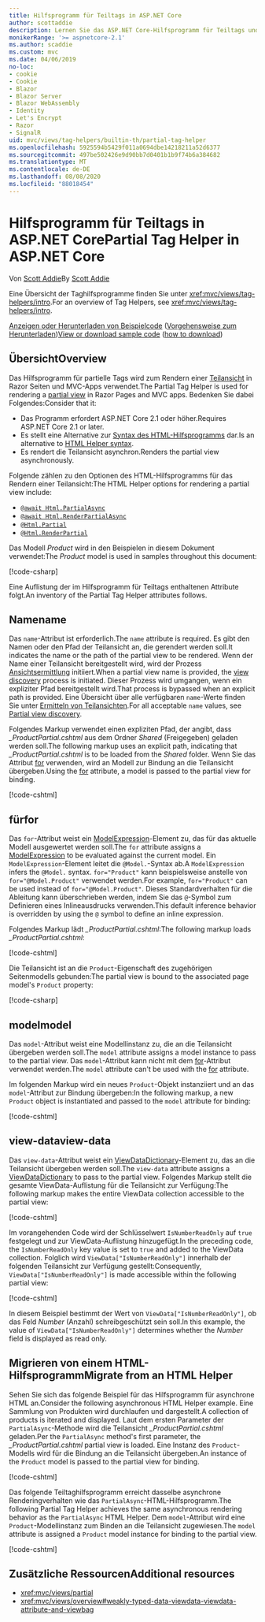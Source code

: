 ```yaml
---
title: Hilfsprogramm für Teiltags in ASP.NET Core
author: scottaddie
description: Lernen Sie das ASP.NET Core-Hilfsprogramm für Teiltags und die Rolle seiner Attribute beim Rendern einer Teilansicht kennen.
monikerRange: '>= aspnetcore-2.1'
ms.author: scaddie
ms.custom: mvc
ms.date: 04/06/2019
no-loc:
- cookie
- Cookie
- Blazor
- Blazor Server
- Blazor WebAssembly
- Identity
- Let's Encrypt
- Razor
- SignalR
uid: mvc/views/tag-helpers/builtin-th/partial-tag-helper
ms.openlocfilehash: 5925594b5429f011a0694dbe14218211a52d6377
ms.sourcegitcommit: 497be502426e9d90bb7d0401b1b9f74b6a384682
ms.translationtype: MT
ms.contentlocale: de-DE
ms.lasthandoff: 08/08/2020
ms.locfileid: "88018454"
---
```

# <a name="partial-tag-helper-in-aspnet-core"></a><span data-ttu-id="111de-103">Hilfsprogramm für Teiltags in ASP.NET Core</span><span class="sxs-lookup"><span data-stu-id="111de-103">Partial Tag Helper in ASP.NET Core</span></span>

<span data-ttu-id="111de-104">Von [Scott Addie](https://github.com/scottaddie)</span><span class="sxs-lookup"><span data-stu-id="111de-104">By [Scott Addie](https://github.com/scottaddie)</span></span>

<span data-ttu-id="111de-105">Eine Übersicht der Taghilfsprogramme finden Sie unter <xref:mvc/views/tag-helpers/intro>.</span><span class="sxs-lookup"><span data-stu-id="111de-105">For an overview of Tag Helpers, see <xref:mvc/views/tag-helpers/intro>.</span></span>

<span data-ttu-id="111de-106">[Anzeigen oder Herunterladen von Beispielcode](https://github.com/dotnet/AspNetCore.Docs/tree/master/aspnetcore/mvc/views/tag-helpers/built-in/samples) ([Vorgehensweise zum Herunterladen](xref:index#how-to-download-a-sample))</span><span class="sxs-lookup"><span data-stu-id="111de-106">[View or download sample code](https://github.com/dotnet/AspNetCore.Docs/tree/master/aspnetcore/mvc/views/tag-helpers/built-in/samples) ([how to download](xref:index#how-to-download-a-sample))</span></span>

## <a name="overview"></a><span data-ttu-id="111de-107">Übersicht</span><span class="sxs-lookup"><span data-stu-id="111de-107">Overview</span></span>

<span data-ttu-id="111de-108">Das Hilfsprogramm für partielle Tags wird zum Rendern einer [Teilansicht](xref:mvc/views/partial) in Razor Seiten und MVC-Apps verwendet.</span><span class="sxs-lookup"><span data-stu-id="111de-108">The Partial Tag Helper is used for rendering a [partial view](xref:mvc/views/partial) in Razor Pages and MVC apps.</span></span> <span data-ttu-id="111de-109">Bedenken Sie dabei Folgendes:</span><span class="sxs-lookup"><span data-stu-id="111de-109">Consider that it:</span></span>

* <span data-ttu-id="111de-110">Das Programm erfordert ASP.NET Core 2.1 oder höher.</span><span class="sxs-lookup"><span data-stu-id="111de-110">Requires ASP.NET Core 2.1 or later.</span></span>
* <span data-ttu-id="111de-111">Es stellt eine Alternative zur [Syntax des HTML-Hilfsprogramms](xref:mvc/views/partial#reference-a-partial-view) dar.</span><span class="sxs-lookup"><span data-stu-id="111de-111">Is an alternative to [HTML Helper syntax](xref:mvc/views/partial#reference-a-partial-view).</span></span>
* <span data-ttu-id="111de-112">Es rendert die Teilansicht asynchron.</span><span class="sxs-lookup"><span data-stu-id="111de-112">Renders the partial view asynchronously.</span></span>

<span data-ttu-id="111de-113">Folgende zählen zu den Optionen des HTML-Hilfsprogramms für das Rendern einer Teilansicht:</span><span class="sxs-lookup"><span data-stu-id="111de-113">The HTML Helper options for rendering a partial view include:</span></span>

* [`@await Html.PartialAsync`](/dotnet/api/microsoft.aspnetcore.mvc.rendering.htmlhelperpartialextensions.partialasync)
* [`@await Html.RenderPartialAsync`](/dotnet/api/microsoft.aspnetcore.mvc.rendering.htmlhelperpartialextensions.renderpartialasync)
* [`@Html.Partial`](/dotnet/api/microsoft.aspnetcore.mvc.rendering.htmlhelperpartialextensions.partial)
* [`@Html.RenderPartial`](/dotnet/api/microsoft.aspnetcore.mvc.rendering.htmlhelperpartialextensions.renderpartial)

<span data-ttu-id="111de-114">Das Modell *Product* wird in den Beispielen in diesem Dokument verwendet:</span><span class="sxs-lookup"><span data-stu-id="111de-114">The *Product* model is used in samples throughout this document:</span></span>

[!code-csharp[](samples/TagHelpersBuiltIn/Models/Product.cs)]

<span data-ttu-id="111de-115">Eine Auflistung der im Hilfsprogramm für Teiltags enthaltenen Attribute folgt.</span><span class="sxs-lookup"><span data-stu-id="111de-115">An inventory of the Partial Tag Helper attributes follows.</span></span>

## <a name="name"></a><span data-ttu-id="111de-116">Name</span><span class="sxs-lookup"><span data-stu-id="111de-116">name</span></span>

<span data-ttu-id="111de-117">Das `name`-Attribut ist erforderlich.</span><span class="sxs-lookup"><span data-stu-id="111de-117">The `name` attribute is required.</span></span> <span data-ttu-id="111de-118">Es gibt den Namen oder den Pfad der Teilansicht an, die gerendert werden soll.</span><span class="sxs-lookup"><span data-stu-id="111de-118">It indicates the name or the path of the partial view to be rendered.</span></span> <span data-ttu-id="111de-119">Wenn der Name einer Teilansicht bereitgestellt wird, wird der Prozess [Ansichtsermittlung](xref:mvc/views/overview#view-discovery) initiiert.</span><span class="sxs-lookup"><span data-stu-id="111de-119">When a partial view name is provided, the [view discovery](xref:mvc/views/overview#view-discovery) process is initiated.</span></span> <span data-ttu-id="111de-120">Dieser Prozess wird umgangen, wenn ein expliziter Pfad bereitgestellt wird.</span><span class="sxs-lookup"><span data-stu-id="111de-120">That process is bypassed when an explicit path is provided.</span></span> <span data-ttu-id="111de-121">Eine Übersicht über alle verfügbaren `name`-Werte finden Sie unter [Ermitteln von Teilansichten](xref:mvc/views/partial#partial-view-discovery).</span><span class="sxs-lookup"><span data-stu-id="111de-121">For all acceptable `name` values, see [Partial view discovery](xref:mvc/views/partial#partial-view-discovery).</span></span>

<span data-ttu-id="111de-122">Folgendes Markup verwendet einen expliziten Pfad, der angibt, dass *_ProductPartial.cshtml* aus dem Ordner *Shared* (Freigegeben) geladen werden soll.</span><span class="sxs-lookup"><span data-stu-id="111de-122">The following markup uses an explicit path, indicating that *_ProductPartial.cshtml* is to be loaded from the *Shared* folder.</span></span> <span data-ttu-id="111de-123">Wenn Sie das Attribut [for](#for) verwenden, wird an Modell zur Bindung an die Teilansicht übergeben.</span><span class="sxs-lookup"><span data-stu-id="111de-123">Using the [for](#for) attribute, a model is passed to the partial view for binding.</span></span>

[!code-cshtml[](samples/TagHelpersBuiltIn/Pages/Product.cshtml?name=snippet_Name)]

## <a name="for"></a><span data-ttu-id="111de-124">für</span><span class="sxs-lookup"><span data-stu-id="111de-124">for</span></span>

<span data-ttu-id="111de-125">Das `for`-Attribut weist ein [ModelExpression](/dotnet/api/microsoft.aspnetcore.mvc.viewfeatures.modelexpression)-Element zu, das für das aktuelle Modell ausgewertet werden soll.</span><span class="sxs-lookup"><span data-stu-id="111de-125">The `for` attribute assigns a [ModelExpression](/dotnet/api/microsoft.aspnetcore.mvc.viewfeatures.modelexpression) to be evaluated against the current model.</span></span> <span data-ttu-id="111de-126">Ein `ModelExpression`-Element leitet die `@Model.`-Syntax ab.</span><span class="sxs-lookup"><span data-stu-id="111de-126">A `ModelExpression` infers the `@Model.` syntax.</span></span> <span data-ttu-id="111de-127">`for="Product"` kann beispielsweise anstelle von `for="@Model.Product"` verwendet werden.</span><span class="sxs-lookup"><span data-stu-id="111de-127">For example, `for="Product"` can be used instead of `for="@Model.Product"`.</span></span> <span data-ttu-id="111de-128">Dieses Standardverhalten für die Ableitung kann überschrieben werden, indem Sie das `@`-Symbol zum Definieren eines Inlineausdrucks verwenden.</span><span class="sxs-lookup"><span data-stu-id="111de-128">This default inference behavior is overridden by using the `@` symbol to define an inline expression.</span></span>

<span data-ttu-id="111de-129">Folgendes Markup lädt *_ProductPartial.cshtml*:</span><span class="sxs-lookup"><span data-stu-id="111de-129">The following markup loads *_ProductPartial.cshtml*:</span></span>

[!code-cshtml[](samples/TagHelpersBuiltIn/Pages/Product.cshtml?name=snippet_For)]

<span data-ttu-id="111de-130">Die Teilansicht ist an die `Product`-Eigenschaft des zugehörigen Seitenmodells gebunden:</span><span class="sxs-lookup"><span data-stu-id="111de-130">The partial view is bound to the associated page model's `Product` property:</span></span>

[!code-csharp[](samples/TagHelpersBuiltIn/Pages/Product.cshtml.cs?highlight=8)]

## <a name="model"></a><span data-ttu-id="111de-131">model</span><span class="sxs-lookup"><span data-stu-id="111de-131">model</span></span>

<span data-ttu-id="111de-132">Das `model`-Attribut weist eine Modellinstanz zu, die an die Teilansicht übergeben werden soll.</span><span class="sxs-lookup"><span data-stu-id="111de-132">The `model` attribute assigns a model instance to pass to the partial view.</span></span> <span data-ttu-id="111de-133">Das `model`-Attribut kann nicht mit dem [for](#for)-Attribut verwendet werden.</span><span class="sxs-lookup"><span data-stu-id="111de-133">The `model` attribute can't be used with the [for](#for) attribute.</span></span>

<span data-ttu-id="111de-134">Im folgenden Markup wird ein neues `Product`-Objekt instanziiert und an das `model`-Attribut zur Bindung übergeben:</span><span class="sxs-lookup"><span data-stu-id="111de-134">In the following markup, a new `Product` object is instantiated and passed to the `model` attribute for binding:</span></span>

[!code-cshtml[](samples/TagHelpersBuiltIn/Pages/Product.cshtml?name=snippet_Model)]

## <a name="view-data"></a><span data-ttu-id="111de-135">view-data</span><span class="sxs-lookup"><span data-stu-id="111de-135">view-data</span></span>

<span data-ttu-id="111de-136">Das `view-data`-Attribut weist ein [ViewDataDictionary](/dotnet/api/microsoft.aspnetcore.mvc.viewfeatures.viewdatadictionary)-Element zu, das an die Teilansicht übergeben werden soll.</span><span class="sxs-lookup"><span data-stu-id="111de-136">The `view-data` attribute assigns a [ViewDataDictionary](/dotnet/api/microsoft.aspnetcore.mvc.viewfeatures.viewdatadictionary) to pass to the partial view.</span></span> <span data-ttu-id="111de-137">Folgendes Markup stellt die gesamte ViewData-Auflistung für die Teilansicht zur Verfügung:</span><span class="sxs-lookup"><span data-stu-id="111de-137">The following markup makes the entire ViewData collection accessible to the partial view:</span></span>

[!code-cshtml[](samples/TagHelpersBuiltIn/Pages/Product.cshtml?name=snippet_ViewData&highlight=5-)]

<span data-ttu-id="111de-138">Im vorangehenden Code wird der Schlüsselwert `IsNumberReadOnly` auf `true` festgelegt und zur ViewData-Auflistung hinzugefügt.</span><span class="sxs-lookup"><span data-stu-id="111de-138">In the preceding code, the `IsNumberReadOnly` key value is set to `true` and added to the ViewData collection.</span></span> <span data-ttu-id="111de-139">Folglich wird `ViewData["IsNumberReadOnly"]` innerhalb der folgenden Teilansicht zur Verfügung gestellt:</span><span class="sxs-lookup"><span data-stu-id="111de-139">Consequently, `ViewData["IsNumberReadOnly"]` is made accessible within the following partial view:</span></span>

[!code-cshtml[](samples/TagHelpersBuiltIn/Pages/Shared/_ProductViewDataPartial.cshtml?highlight=5)]

<span data-ttu-id="111de-140">In diesem Beispiel bestimmt der Wert von `ViewData["IsNumberReadOnly"]`, ob das Feld *Number* (Anzahl) schreibgeschützt sein soll.</span><span class="sxs-lookup"><span data-stu-id="111de-140">In this example, the value of `ViewData["IsNumberReadOnly"]` determines whether the *Number* field is displayed as read only.</span></span>

## <a name="migrate-from-an-html-helper"></a><span data-ttu-id="111de-141">Migrieren von einem HTML-Hilfsprogramm</span><span class="sxs-lookup"><span data-stu-id="111de-141">Migrate from an HTML Helper</span></span>

<span data-ttu-id="111de-142">Sehen Sie sich das folgende Beispiel für das Hilfsprogramm für asynchrone HTML an.</span><span class="sxs-lookup"><span data-stu-id="111de-142">Consider the following asynchronous HTML Helper example.</span></span> <span data-ttu-id="111de-143">Eine Sammlung von Produkten wird durchlaufen und dargestellt.</span><span class="sxs-lookup"><span data-stu-id="111de-143">A collection of products is iterated and displayed.</span></span> <span data-ttu-id="111de-144">Laut dem ersten Parameter der `PartialAsync`-Methode wird die Teilansicht *_ProductPartial.cshtml* geladen.</span><span class="sxs-lookup"><span data-stu-id="111de-144">Per the `PartialAsync` method's first parameter, the *_ProductPartial.cshtml* partial view is loaded.</span></span> <span data-ttu-id="111de-145">Eine Instanz des `Product`-Modells wird für die Bindung an die Teilansicht übergeben.</span><span class="sxs-lookup"><span data-stu-id="111de-145">An instance of the `Product` model is passed to the partial view for binding.</span></span>

[!code-cshtml[](samples/TagHelpersBuiltIn/Pages/Products.cshtml?name=snippet_HtmlHelper&highlight=3)]

<span data-ttu-id="111de-146">Das folgende Teiltaghilfsprogramm erreicht dasselbe asynchrone Renderingverhalten wie das `PartialAsync`-HTML-Hilfsprogramm.</span><span class="sxs-lookup"><span data-stu-id="111de-146">The following Partial Tag Helper achieves the same asynchronous rendering behavior as the `PartialAsync` HTML Helper.</span></span> <span data-ttu-id="111de-147">Dem `model`-Attribut wird eine `Product`-Modellinstanz zum Binden an die Teilansicht zugewiesen.</span><span class="sxs-lookup"><span data-stu-id="111de-147">The `model` attribute is assigned a `Product` model instance for binding to the partial view.</span></span>

[!code-cshtml[](samples/TagHelpersBuiltIn/Pages/Products.cshtml?name=snippet_TagHelper&highlight=3)]

## <a name="additional-resources"></a><span data-ttu-id="111de-148">Zusätzliche Ressourcen</span><span class="sxs-lookup"><span data-stu-id="111de-148">Additional resources</span></span>

* <xref:mvc/views/partial>
* <xref:mvc/views/overview#weakly-typed-data-viewdata-viewdata-attribute-and-viewbag>
